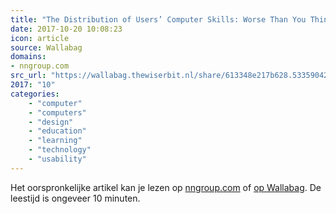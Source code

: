 ```yaml
---
title: "The Distribution of Users’ Computer Skills: Worse Than You Think"
date: 2017-10-20 10:08:23
icon: article
source: Wallabag
domains:
- nngroup.com
src_url: "https://wallabag.thewiserbit.nl/share/613348e217b628.53359042"
2017: "10"
categories:
    - "computer"
    - "computers"
    - "design"
    - "education"
    - "learning"
    - "technology"
    - "usability"
---
```

Het oorspronkelijke artikel kan je lezen op [nngroup.com](https://www.nngroup.com/articles/computer-skill-levels/) of [op Wallabag](https://wallabag.thewiserbit.nl/share/613348e217b628.53359042). De leestijd is ongeveer 10 minuten.